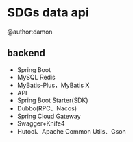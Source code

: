 # SDGs data api
@author:damon

## backend

* Spring Boot
* MySQL Redis
* MyBatis-Plus，MyBatis X
* API
* Spring Boot Starter(SDK)
* Dubbo(RPC、Nacos)
* Spring Cloud Gateway
* Swagger+Knife4
* Hutool、Apache Common Utils、Gson